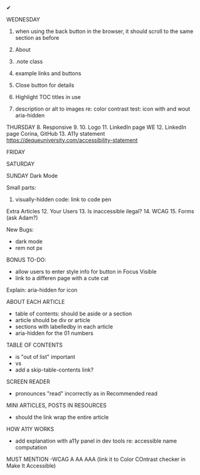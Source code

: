 <span className="pink-text bold">&#x2714; </span> 

WEDNESDAY
1. when using the back button in the browser, it should scroll to the same section as before
2. About
3. .note class
4. example links and buttons
6. Close button for details
7. Highlight TOC titles in use

9. description or alt to images re: color contrast
test: icon with and wout aria-hidden

THURSDAY
8. Responsive
9. 
10. Logo
11. LinkedIn page WE
12. LinkedIn page Corina, GitHub
13. A11y statement https://dequeuniversity.com/accessibility-statement

FRIDAY

SATURDAY

SUNDAY
Dark Mode

Small parts:
1. visually-hidden code: link to code pen

Extra Articles
12. Your Users
13. Is inaccessible ilegal?
14. WCAG
15. Forms (ask Adam?)

New Bugs:
- dark mode
- rem not px

BONUS TO-DO:
- allow users to enter style info for button in Focus Visible
- link to a differen page with a cute cat


Explain: aria-hidden for icon

ABOUT EACH ARTICLE
- table of contents: should be aside or a section
- article should be div or article
- sections with labelledby in each article
- aria-hidden for the 01 numbers

TABLE OF CONTENTS
- is "out of list" important
- <a> vs <Link>
- add a skip-table-contents link?


SCREEN READER 
- pronounces "read" incorrectly as in Recommended read

MINI ARTICLES, POSTS IN RESOURCES
- should the link wrap the entire article

HOW A11Y WORKS
- add explanation with a11y panel in dev tools re: accessible name computation

MUST MENTION
-WCAG A AA AAA (link it to Color COntrast checker in Make It Accessible)

